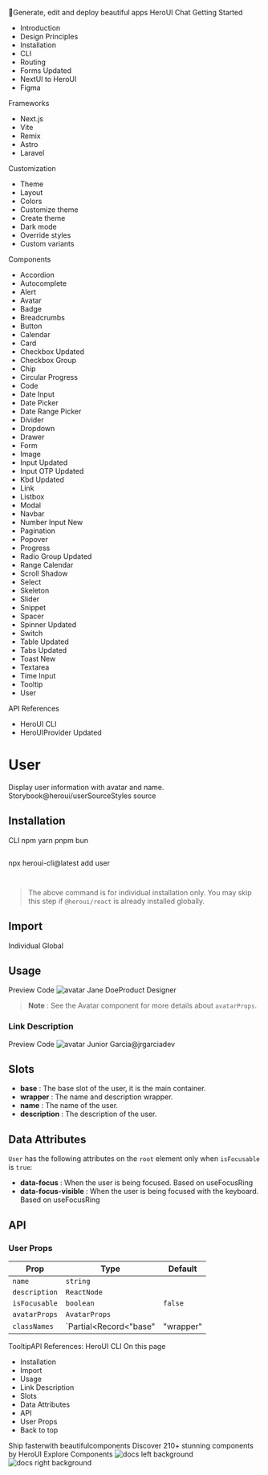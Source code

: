 🚀Generate, edit and deploy beautiful apps
HeroUI Chat
Getting Started
  * Introduction
  * Design Principles
  * Installation
  * CLI
  * Routing
  * Forms
Updated
  * NextUI to HeroUI
  * Figma


Frameworks
  * Next.js
  * Vite
  * Remix
  * Astro
  * Laravel


Customization
  * Theme
  * Layout
  * Colors
  * Customize theme
  * Create theme
  * Dark mode
  * Override styles
  * Custom variants


Components
  * Accordion
  * Autocomplete
  * Alert
  * Avatar
  * Badge
  * Breadcrumbs
  * Button
  * Calendar
  * Card
  * Checkbox
Updated
  * Checkbox Group
  * Chip
  * Circular Progress
  * Code
  * Date Input
  * Date Picker
  * Date Range Picker
  * Divider
  * Dropdown
  * Drawer
  * Form
  * Image
  * Input
Updated
  * Input OTP
Updated
  * Kbd
Updated
  * Link
  * Listbox
  * Modal
  * Navbar
  * Number Input
New
  * Pagination
  * Popover
  * Progress
  * Radio Group
Updated
  * Range Calendar
  * Scroll Shadow
  * Select
  * Skeleton
  * Slider
  * Snippet
  * Spacer
  * Spinner
Updated
  * Switch
  * Table
Updated
  * Tabs
Updated
  * Toast
New
  * Textarea
  * Time Input
  * Tooltip
  * User


API References
  * HeroUI CLI
  * HeroUIProvider
Updated


# User
Display user information with avatar and name.
Storybook@heroui/userSourceStyles source
## Installation
CLI
npm
yarn
pnpm
bun
```

```

npx heroui-cli@latest add user

```


```

> The above command is for individual installation only. You may skip this step if `@heroui/react` is already installed globally.
## Import
Individual
Global
## Usage
Preview
Code
![avatar](https://i.pravatar.cc/150?u=a04258114e29026702d)
Jane DoeProduct Designer
> **Note** : See the Avatar component for more details about `avatarProps`.
### Link Description
Preview
Code
![avatar](https://avatars.githubusercontent.com/u/30373425?v=4)
Junior Garcia@jrgarciadev
## Slots
  * **base** : The base slot of the user, it is the main container.
  * **wrapper** : The name and description wrapper.
  * **name** : The name of the user.
  * **description** : The description of the user.


## Data Attributes
`User` has the following attributes on the `root` element only when `isFocusable` is `true`:
  * **data-focus** : When the user is being focused. Based on useFocusRing
  * **data-focus-visible** : When the user is being focused with the keyboard. Based on useFocusRing


## API
### User Props
Prop| Type| Default  
---|---|---  
`name`| `string`  
`description`| `ReactNode`  
`isFocusable`| `boolean`| `false`  
`avatarProps`| `AvatarProps`  
`classNames`| `Partial<Record<"base" | "wrapper" | "name" | "description", string>>`  
TooltipAPI References: HeroUI CLI
On this page
  * Installation
  * Import
  * Usage
  * Link Description
  * Slots
  * Data Attributes
  * API
  * User Props
  * Back to top


Ship fasterwith beautifulcomponents
Discover 210+ stunning components by HeroUI
Explore Components
![docs left background](https://heroui-assets.nyc3.cdn.digitaloceanspaces.com/images/docs-left.png)
![docs right background](https://heroui-assets.nyc3.cdn.digitaloceanspaces.com/images/docs-right.png)
